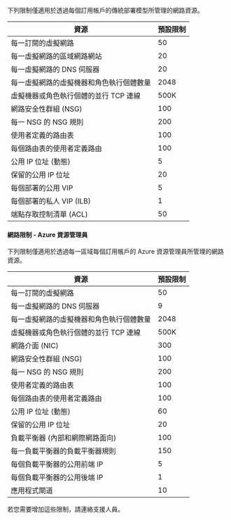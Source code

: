 下列限制僅適用於透過每個訂用帳戶的傳統部署模型所管理的網路資源。

資源| 預設限制
--- | ---
每一訂閱的虛擬網路 | 50
每一虛擬網路的區域網路網站 | 20
每一虛擬網路的 DNS 伺服器 | 20
每一虛擬網路的虛擬機器和角色執行個體數量 | 2048
虛擬機器或角色執行個體的並行 TCP 連線 | 500K
網路安全性群組 (NSG) | 100
每一 NSG 的 NSG 規則 | 200
使用者定義的路由表 | 100
每個路由表的使用者定義路由 | 100
公用 IP 位址 (動態) | 5
保留的公用 IP 位址 | 20
每個部署的公用 VIP | 5
每個部署的私人 VIP (ILB) | 1
端點存取控制清單 (ACL) | 50


#### 網路限制 - Azure 資源管理員

下列限制僅適用於透過每一區域每個訂用帳戶的 Azure 資源管理員所管理的網路資源。

資源| 預設限制
--- | ---
每一訂閱的虛擬網路 | 50
每一虛擬網路的 DNS 伺服器 | 9
每一虛擬網路的虛擬機器和角色執行個體數量 | 2048
虛擬機器或角色執行個體的並行 TCP 連線 | 500K
網路介面 (NIC) | 300
網路安全性群組 (NSG) | 100
每一 NSG 的 NSG 規則 | 200
使用者定義的路由表 | 100
每個路由表的使用者定義路由 | 100
公用 IP 位址 (動態) | 60
保留的公用 IP 位址 | 20
負載平衡器 (內部和網際網路面向) | 100
每一負載平衡器的負載平衡器規則 | 150
每個負載平衡器的公用前端 IP | 5
每個負載平衡器的公用後端 IP | 1
應用程式閘道 | 10

若您需要增加這些限制，請連絡支援人員。

<!---HONumber=Oct15_HO3-->